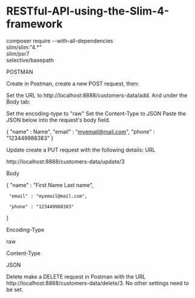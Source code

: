 # RESTful-API-using-the-Slim-4-framework

composer require --with-all-dependencies \
    slim/slim:"4.*" \
    slim/psr7 \
    selective/basepath


POSTMAN

Create 
in Postman, create a new POST request, then:

Set the URL to http://localhost:8888/customers-data/add.
And under the Body tab:

Set the encoding-type to "raw"
Set the Content-Type to JSON
Paste the JSON below into the request's body field.

{
   "name" : Name",
   "email" : "myemail@mail.com",
   "phone" : "123449988383"
}


Update
create a PUT request with the following details:
URL

http://localhost:8888/customers-data/update/3

Body

{
     "name" : "First Name Last name",

     "email" : "myemail@mail.com",

     "phone" : "123449988383"

}

Encoding-Type

raw

Content-Type

JSON

Delete
make a DELETE request in Postman with the URL http://localhost:8888/customers-data/delete/3. No other settings need to be set.
